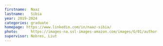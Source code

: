 ```yaml
---
firstname:  Naaz
lastname:   Sibia
year: 2019-2024
categories: graduate
homepage: https://www.linkedin.com/in/naaz-sibia/
photo:      https://images-na.ssl-images-amazon.com/images/G/01/author-pages/no-profile-image-placeholder-na._UX
supervisor: Nobres, Liut
---
```

